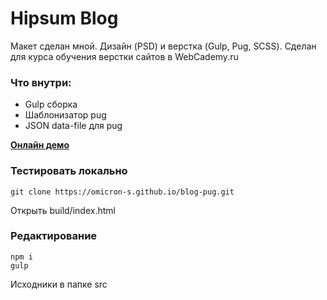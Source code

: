 # Hipsum Blog

Макет сделан мной. Дизайн (PSD) и верстка (Gulp, Pug, SCSS). 
Сделан для курса обучения верстки сайтов в WebCademy.ru 

### Что внутри:

- Gulp сборка
- Шаблонизатор pug
- JSON data-file для pug

[**Онлайн демо**](https://omicron-s.github.io/blog-pug/)

### Тестировать локально

```
git clone https://omicron-s.github.io/blog-pug.git

```

Открыть build/index.html


### Редактирование

```
npm i
gulp

```
Исходники в папке src
